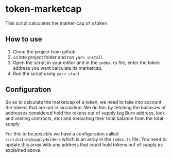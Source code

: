 # token-marketcap

This script calculates the market-cap of a token

## How to use

1. Clone the project from github
2. `cd` into project folder and run `yarn install`
3. Open the script in your editor and in the `index.ts` file, enter the token address you want calculate its marketcap,
4. Run the script using `yarn start`

## Configuration

So as to calculate the marketcap of a token, we need to take into account the tokens that are not in circulation. We do this by fetching the balances of addresses considered hold the tokens out of supply.(eg Burn address, lock and vesting contracts, etc) and deducting their total balance from the total supply

For this to be possible we have a configuration called `circulatingSupplyHolders` which is an array in the `index.ts` file. You need to update this array with any address that could hold tokens ouf of supply as explained above.
